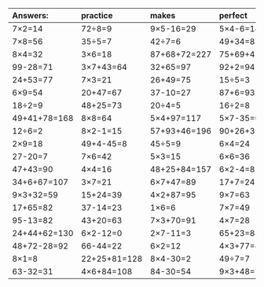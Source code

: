 | Answers: | practice | makes | perfect | ! |
| :--- | :--- | :--- | :--- | :--- |
| 7×2=14 | 72÷8=9 | 9×5-16=29 | 5×4-6=14 | 86-37=49 | 
| 7×8=56 | 35÷5=7 | 42÷7=6 | 49+34=83 | 5×8=40 | 
| 8×4=32 | 3×6=18 | 87+68+72=227 | 75+69+41=185 | 5×5=25 | 
| 99-28=71 | 3×7+43=64 | 32+65=97 | 92+2=94 | 95-19=76 | 
| 24+53=77 | 7×3=21 | 26+49=75 | 15÷5=3 | 58+19=77 | 
| 6×9=54 | 20+47=67 | 37-10=27 | 87+6=93 | 2×4=8 | 
| 18÷2=9 | 48+25=73 | 20÷4=5 | 16÷2=8 | 6×8=48 | 
| 49+41+78=168 | 8×8=64 | 5×4+97=117 | 5×7-35=0 | 38+46=84 | 
| 12÷6=2 | 8×2-1=15 | 57+93+46=196 | 90+26+35=151 | 5×8+68=108 | 
| 2×9=18 | 49+4-45=8 | 45÷5=9 | 6×4=24 | 6×5=30 | 
| 27-20=7 | 7×6=42 | 5×3=15 | 6×6=36 | 2×5=10 | 
| 47+43=90 | 4×4=16 | 48+25+84=157 | 6×2-4=8 | 22+75-95=2 | 
| 34+6+67=107 | 3×7=21 | 6×7+47=89 | 17+7=24 | 4+88=92 | 
| 9×3+32=59 | 15+24=39 | 4×2+87=95 | 9×7=63 | 36÷6=6 | 
| 17+65=82 | 37-14=23 | 1×6=6 | 7×7=49 | 82-61=21 | 
| 95-13=82 | 43+20=63 | 7×3+70=91 | 4×7=28 | 2×8=16 | 
| 24+44+62=130 | 6×2-12=0 | 2×7-11=3 | 65+23=88 | 76-71=5 | 
| 48+72-28=92 | 66-44=22 | 6×2=12 | 4×3+77=89 | 36+40=76 | 
| 8×1=8 | 22+25+81=128 | 8×4-30=2 | 49÷7=7 | 3×4=12 | 
| 63-32=31 | 4×6+84=108 | 84-30=54 | 9×3+48=75 | 18+36+31=85 | 
